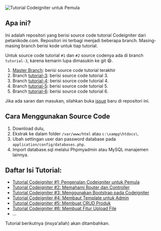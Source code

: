 ![Tutorial Codeigniter untuk Pemula](https://www.petanikode.com/img/ci/db/add-success.png)

## Apa ini?

Ini adalah repositori yang berisi source code tutorial Codeigniter
dari petanikode.com. Repositori ini terbagi menjadi beberapa branch.
Masing-masing branch berisi kode untuk tiap tutorial.

Untuk source code tutorial `#1` dan `#2` source codenya ada di branch `tutorial-3`,
karena kemarin lupa dimasukin ke git :smile:.

1. [Master Branch](https://github.com/petanikode/tutorial-codeigniter/tree/master): berisi source code tutorial terakhir
2. Branch [tutorial-3](https://github.com/petanikode/tutorial-codeigniter/tree/tutorial-3): berisi source code tutorial 3.
3. Branch [tutorial-4](https://github.com/petanikode/tutorial-codeigniter/tree/tutorial-4): berisi source code tutorial 4.
4. Branch [tutorial-5](https://github.com/petanikode/tutorial-codeigniter/tree/tutorial-5): berisi source code tutorial 5.
4. Branch [tutorial-6](https://github.com/petanikode/tutorial-codeigniter/tree/tutorial-5): berisi source code tutorial 6.

Jika ada saran dan masukan, silahkan buka [issue](https://github.com/petanikode/tutorial-codeigniter/issues) baru di repositori ini.

## Cara Menggunakan Source Code

1. Download dulu,
2. Ekstrak ke dalam folder `/var/www/html` atau `c:\xampp\htdocs\`.
3. Ubah settingan user dan password database pada `application/config/databases.php`.
4. Import database.sql melalui Phpmyadmin atau MySQL manajemen lainnya.

## Daftar Isi Tutorial:

- [Tutorial Codeigniter #1: Pengenalan Codeigniter untuk Pemula](https://www.petanikode.com/codeigniter-pemula/)
- [Tutorial Codeigniter #2: Memahami Router dan Controller](https://www.petanikode.com/codeigniter-mvc/)
- [Tutorial Codeigniter #3: Menggunakan Bootstrap pada Codeigniter](https://www.petanikode.com/codeigniter-bootstrap/)
- [Tutorial Codeigniter #4: Membaut Template untuk Admin](https://www.petanikode.com/codeigniter-template/)
- [Tutorial Codeigniter #5: Membuat CRUD Produk](https://www.petanikode.com/codeigniter-database/)
- [Tutorial Codeigniter #6: Membuat Fitur Upload File](https://www.petanikode.com/codeigniter-upload/)
- ...

Tutorial berikutnya (insya'allah) akan ditambahkan.
